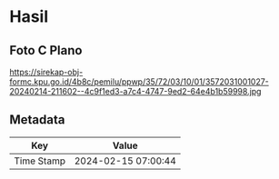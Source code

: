 # Hasil

## Foto C Plano

https://sirekap-obj-formc.kpu.go.id/4b8c/pemilu/ppwp/35/72/03/10/01/3572031001027-20240214-211602--4c9f1ed3-a7c4-4747-9ed2-64e4b1b59998.jpg


## Metadata

| Key        | Value               |
| ---------- | ------------------- |
| Time Stamp | 2024-02-15 07:00:44 |



